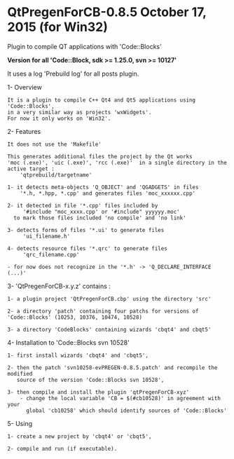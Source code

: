 # QtPregenForCB-0.8.5  October 17, 2015 (for Win32)

Plugin to compile QT applications with 'Code::Blocks'

**Version for all 'Code::Block, sdk >= 1.25.0, svn >= 10127'**

It uses a log 'Prebuild log' for all posts plugin.

1- Overview

    It is a plugin to compile C++ Qt4 and Qt5 applications using 'Code::Blocks',
    in a very similar way as projects 'wxWidgets'.
    For now it only works on 'Win32'.

2- Features

    It does not use the 'Makefile'

    This generates additional files the project by the Qt works
	'moc (.exe)', 'uic (.exe)', 'rcc (.exe)'  in a single directory in the
	active target :
        'qtprebuild/targetname'

    1- it detects meta-objects 'Q_OBJECT' and 'QGADGETS' in files
        '*.h, *.hpp, *.cpp' and generates files 'moc_xxxxxx.cpp'

    2- it detected in file '*.cpp' files included by
         '#include "moc_xxxx.cpp' or '#include" yyyyyy.moc'
      to mark those files included 'no compile' and 'no link'

    3- detects forms of files '*.ui' to generate files
         'ui_filename.h'

    4- detects resource files '*.qrc' to generate files
         'qrc_filename.cpp'

    - for now does not recognize in the '*.h' -> 'Q_DECLARE_INTERFACE (...)'


3- 'QtPregenForCB-x.y.z' contains :

	1- a plugin project 'QtPregenForCB.cbp' using the directory 'src'

	2- a directory 'patch' containing four patchs for versions of 'Code::Blocks' (10253, 10376, 10474, 10528)

	3- a directory 'CodeBlocks' containing wizards 'cbqt4' and cbqt5'


4- Installation to 'Code::Blocks svn 10528'

    1- first install wizards 'cbqt4' and 'cbqt5',

    2- then the patch 'svn10258-evPREGEN-0.8.5.patch' and recompile the modified
       source of the version 'Code::Blocks svn 10528',

	3- then compile and install the plugin 'qtPregenForCB-xyz'
        - change the local variable 'CB = $(#cb10528)' in agreement with your
          global 'cb10258' which should identify sources of 'Code::Blocks'

5- Using

    1- create a new project by 'cbqt4' or 'cbqt5',

    2- compile and run (if executable).



